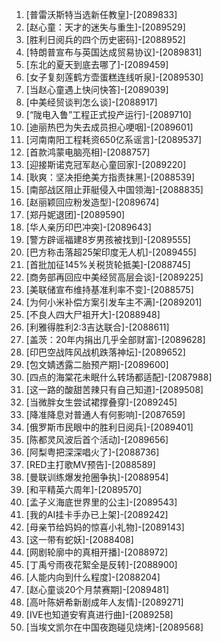 
1. [普雷沃斯特当选新任教皇]-[2089833]
1. [赵心童：天才的迷失与重生]-[2089529]
1. [胜利日阅兵的四个历史密码]-[2088952]
1. [特朗普宣布与英国达成贸易协议]-[2089831]
1. [东北的夏天到底去哪了]-[2089459]
1. [女子复刻莲鹤方壶蛋糕连线听泉]-[2089530]
1. [当赵心童遇上快问快答]-[2089039]
1. [中美经贸谈判怎么谈]-[2088917]
1. [“陇电入鲁”工程正式投产运行]-[2089710]
1. [迪丽热巴为失去成员担心哽咽]-[2089601]
1. [河南南阳工程耗资650亿系谣言]-[2089537]
1. [首款鸿蒙电脑亮相]-[2088757]
1. [迎接斯诺克冠军赵心童回家]-[2089220]
1. [耿爽：坚决拒绝美方指责抹黑]-[2088539]
1. [南部战区阻止菲艇侵入中国领海]-[2088835]
1. [赵丽颖回应粉发造型]-[2089674]
1. [郑丹妮退团]-[2089590]
1. [华人亲历印巴冲突]-[2089643]
1. [警方辟谣福建8岁男孩被找到]-[2089555]
1. [巴方称击落超25架印度无人机]-[2089455]
1. [首批加征145%关税货轮抵美]-[2088745]
1. [商务部再回应中美经贸高层会谈]-[2089225]
1. [美联储宣布维持基准利率不变]-[2088575]
1. [为何小米补偿方案引发车主不满]-[2089201]
1. [不良人四大尸祖开大]-[2088948]
1. [利雅得胜利2:3吉达联合]-[2088611]
1. [盖茨：20年内捐出几乎全部财富]-[2089628]
1. [印巴空战阵风战机跌落神坛]-[2089652]
1. [包文婧透露二胎预产期]-[2089600]
1. [四点的海棠花未眠什么转场都适配]-[2087988]
1. [这一路的酸甜苦辣只有自己知道]-[2089508]
1. [当微胖女生尝试裙撑叠穿]-[2089245]
1. [降准降息对普通人有何影响]-[2087659]
1. [俄罗斯市民眼中的胜利日阅兵]-[2089401]
1. [陈都灵风波后首个活动]-[2089656]
1. [阿梨粤把深深唱火了]-[2088736]
1. [RED主打歌MV预告]-[2088589]
1. [曼联训练爆发抢圈争执]-[2088954]
1. [和平精英六周年]-[2089570]
1. [孟子义海底世界里的公主]-[2089543]
1. [我的AI挂卡手办已上架]-[2089242]
1. [母亲节给妈妈的惊喜小礼物]-[2089143]
1. [这一带有蛇妖]-[2088408]
1. [网剧轮廓中的真相开播]-[2088972]
1. [丁禹兮雨夜花絮全是反转]-[2088900]
1. [人能内向到什么程度]-[2088204]
1. [赵心童谈20个月禁赛期]-[2089481]
1. [高叶陈妍希新剧成年人友情]-[2089271]
1. [IVE也知道安宥真进行曲]-[2089258]
1. [当埃文凯尔在中国夜跑碰见烧烤]-[2089568]